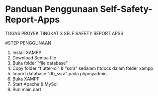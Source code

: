# Panduan Penggunaan Self-Safety-Report-Apps
TUGAS PROYEK TINGKAT 3 SELF SAFETY REPORT APSS

#STEP PENGGUNAAN

1. Install XAMPP
2. Download Semua file
3. Buka folder "file database"
4. Copy folder "flutter-ci" & "ssra" kedalam htdocs dalam folder xampp
5. Import database "db_ssra" pada phpmyadmin
6. Buka XAMPP
7. Start Apache & MySql
8. Run main.dart
